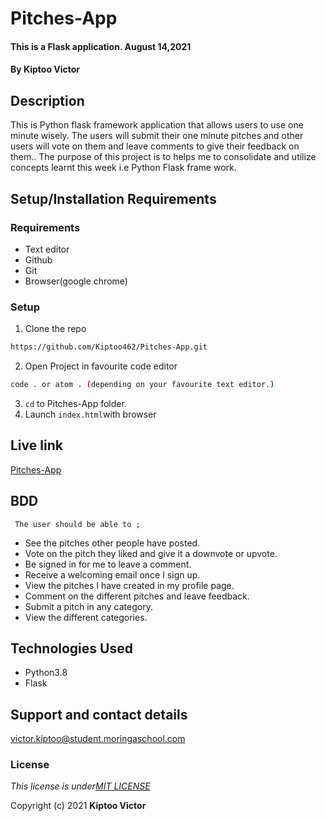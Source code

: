 # Pitches-App
####  This is a Flask application.  August 14,2021
#### By **Kiptoo Victor**

## Description
This is Python flask framework application that allows users to use  one minute wisely. The users will submit their one minute pitches and other users will vote on them and leave comments to give their feedback on them.. The purpose of this project is to helps me to consolidate and utilize concepts learnt this week i.e Python Flask frame work.
 
## Setup/Installation Requirements
### Requirements
* Text editor
* Github
* Git
* Browser(google chrome)
  

### Setup
1. Clone the repo

```sh 
https://github.com/Kiptoo462/Pitches-App.git
  ```
2. Open Project in favourite code editor

  ```sh
  code . or atom . (depending on your favourite text editor.)
  ```
3. `cd` to Pitches-App folder.
4. Launch `index.html`with browser

## Live link
[Pitches-App]()

## BDD
     The user should be able to ;
  + See the pitches other people have posted.
  + Vote on the pitch they liked and give it a downvote or upvote.
  + Be signed in for me to leave a comment.
  + Receive a welcoming email once I sign up.
  + View the pitches I have created in my profile page.
  + Comment on the different pitches and leave feedback.
  + Submit a pitch in any category.
  + View the different categories.

## Technologies Used
  * Python3.8
  * Flask

## Support and contact details
victor.kiptoo@student.moringaschool.com

### License
*This license is under[MIT LICENSE](LICENSE.md)*

Copyright (c) 2021 **Kiptoo Victor**